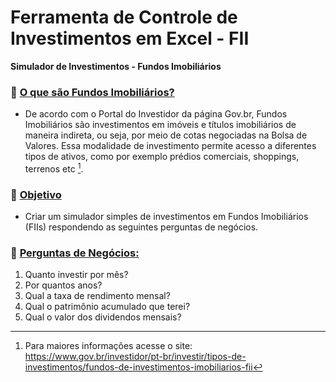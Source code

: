 # Ferramenta de Controle de Investimentos em Excel - FII
**Simulador de Investimentos - Fundos Imobiliários**

### 🏬 <ins> O que são Fundos Imobiliários? </ins>

   * De acordo com o Portal do Investidor da página Gov.br, Fundos Imobiliários são investimentos em imóveis e títulos imobiliários de maneira indireta, ou seja, por meio de cotas negociadas na Bolsa de Valores. Essa modalidade de investimento permite acesso a diferentes tipos de ativos, como por exemplo prédios comerciais, shoppings, terrenos etc [^1].

### 🎯 <ins> Objetivo </ins>

   * Criar um simulador simples de investimentos em Fundos Imobiliários (FIIs) respondendo as seguintes perguntas de negócios.

### 📝 <ins> Perguntas de Negócios: </ins>

  1. Quanto investir por mês?
  2. Por quantos anos?
  3. Qual a taxa de rendimento mensal?
  4. Qual o patrimônio acumulado que terei?
  5. Qual o valor dos dividendos mensais?

[^1]: Para maiores informações acesse o site: https://www.gov.br/investidor/pt-br/investir/tipos-de-investimentos/fundos-de-investimentos-imobiliarios-fii
